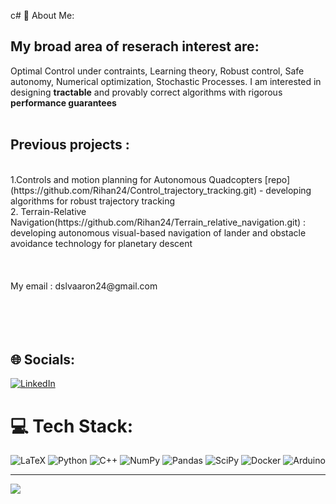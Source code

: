 c# 💫 About Me:
## My broad area of reserach interest are: 
Optimal Control under contraints, Learning theory, Robust control, Safe autonomy, Numerical optimization, Stochastic Processes.
I am interested in designing <b>tractable</b> and provably correct algorithms with rigorous <b>performance guarantees</b> <br><br>
## Previous projects : 
<br>
1.Controls and motion planning for Autonomous Quadcopters [repo](https://github.com/Rihan24/Control_trajectory_tracking.git) - developing algorithms for robust trajectory tracking<br>
2. Terrain-Relative Navigation(https://github.com/Rihan24/Terrain_relative_navigation.git) : developing autonomous visual-based navigation of lander and obstacle avoidance technology for planetary descent<br><br>
<br><br>
My email : dslvaaron24@gmail.com<br><br><br><br><br>


## 🌐 Socials:
[![LinkedIn](https://img.shields.io/badge/LinkedIn-%230077B5.svg?logo=linkedin&logoColor=white)](https://linkedin.com/in/rihan-aaron-d-silva) 

# 💻 Tech Stack:
![LaTeX](https://img.shields.io/badge/latex-%23008080.svg?style=flat&logo=latex&logoColor=white) ![Python](https://img.shields.io/badge/python-3670A0?style=flat&logo=python&logoColor=ffdd54) ![C++](https://img.shields.io/badge/c++-%2300599C.svg?style=flat&logo=c%2B%2B&logoColor=white) ![NumPy](https://img.shields.io/badge/numpy-%23013243.svg?style=flat&logo=numpy&logoColor=white) ![Pandas](https://img.shields.io/badge/pandas-%23150458.svg?style=flat&logo=pandas&logoColor=white) ![SciPy](https://img.shields.io/badge/SciPy-%230C55A5.svg?style=flat&logo=scipy&logoColor=%white) ![Docker](https://img.shields.io/badge/docker-%230db7ed.svg?style=flat&logo=docker&logoColor=white) ![Arduino](https://img.shields.io/badge/-Arduino-00979D?style=flat&logo=Arduino&logoColor=white)

---
[![](https://visitcount.itsvg.in/api?id=Rihan24&icon=0&color=0)](https://visitcount.itsvg.in)
